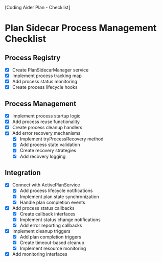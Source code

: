 [Coding Aider Plan - Checklist]

# Plan Sidecar Process Management Checklist

## Process Registry
- [x] Create PlanSidecarManager service
- [x] Implement process tracking map
- [x] Add process status monitoring
- [x] Create process lifecycle hooks

## Process Management
- [x] Implement process startup logic
- [x] Add process reuse functionality
- [x] Create process cleanup handlers
- [x] Add error recovery mechanisms
  - [x] Implement tryProcessRecovery method
  - [x] Add process state validation
  - [x] Create recovery strategies
  - [x] Add recovery logging

## Integration
- [x] Connect with ActivePlanService
  - [x] Add process lifecycle notifications
  - [x] Implement plan state synchronization
  - [x] Handle plan completion events
- [x] Add process status callbacks
  - [x] Create callback interfaces
  - [x] Implement status change notifications
  - [x] Add error reporting callbacks
- [x] Implement cleanup triggers
  - [x] Add plan completion triggers
  - [x] Create timeout-based cleanup
  - [x] Implement resource monitoring
- [x] Add monitoring interfaces
